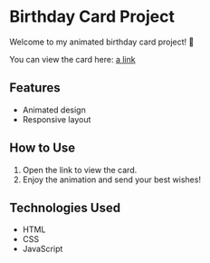 # Birthday Card Project

Welcome to my animated birthday card project! 🎉

You can view the card here: [a link](https://rawcdn.githack.com/MinaSoftwareEng/HTMLCSSProjects/refs/heads/main/index.html)

## Features
- Animated design
- Responsive layout

## How to Use
1. Open the link to view the card.
2. Enjoy the animation and send your best wishes!

## Technologies Used
- HTML
- CSS
- JavaScript

